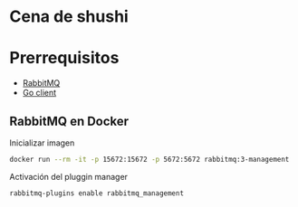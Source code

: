 # Cena de shushi

# Prerrequisitos

- [RabbitMQ](https://www.rabbitmq.com/download.html)
- [Go client](https://github.com/rabbitmq/amqp091-go)

## RabbitMQ en Docker

Inicializar imagen

```bash
docker run --rm -it -p 15672:15672 -p 5672:5672 rabbitmq:3-management
```

Activación del pluggin manager

```bash
rabbitmq-plugins enable rabbitmq_management
```
